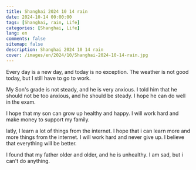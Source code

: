 ```yaml
---
title: Shanghai 2024 10 14 rain
date: 2024-10-14 00:00:00
tags: [Shanghai, rain, Life]
categories: [Shanghai, Life]
lang: en
comments: false
sitemap: false
description: Shanghai 2024 10 14 rain
cover: /images/en/2024/10/Shanghai-2024-10-14-rain.jpg
---
```


Every day is a new day, and today is no exception. The weather is not good today, but I still have to go to work.

My Son's grade is not steady, and he is very anxious. I told him that he should not be too anxious, and he should be steady. I hope he can do well in the exam.

I hope that my son can grow up healthy and happy. I will work hard and make money to support my family.

latly, I learn a lot of things from the internet. I hope that i can learn more and more things from the internet. I will work hard and never give up. I believe that everything will be better.

I found that my father older and older, and he is unhealthy. I am sad, but i can't do anything. 

